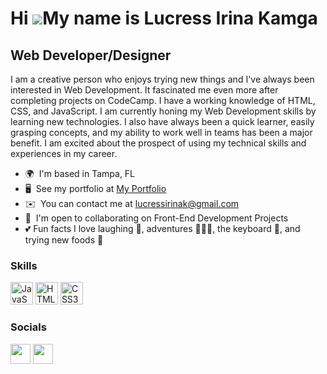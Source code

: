 

<!--
**LucressIrina/LucressIrina** is a ✨ _special_ ✨ repository because its `README.md` (this file) appears on your GitHub profile.

Here are some ideas to get you started:

- 🔭 I’m currently working on ...
- 🌱 I’m currently learning ...
- 👯 I’m looking to collaborate on ...
- 🤔 I’m looking for help with ...
- 💬 Ask me about ...
- 📫 How to reach me: ...
- 😄 Pronouns: ...
- ⚡ Fun fact: ...
-->
Hi ![](https://user-images.githubusercontent.com/18350557/176309783-0785949b-9127-417c-8b55-ab5a4333674e.gif)My name is Lucress Irina Kamga
===========================================================================================================================================

Web Developer/Designer
----------------------

I am a creative person who enjoys trying new things and I've always been interested in Web Development. It fascinated me even more after completing projects on CodeCamp. I have a working knowledge of HTML, CSS, and JavaScript. I am currently honing my Web Development skills by learning new technologies. I also have always been a quick learner, easily grasping concepts, and my ability to work well in teams has been a major benefit. I am excited about the prospect of using my technical skills and experiences in my career.

* 🌍  I'm based in Tampa, FL
* 🖥️  See my portfolio at [My Portfolio](https://darling-gingersnap-9f67fd.netlify.app)
* ✉️  You can contact me at [lucressirinak@gmail.com](mailto:lucressirinak@gmail.com)
* 🤝  I'm open to collaborating on Front-End Development Projects
* 💕  Fun facts I love laughing 🤣, adventures 🧗🏽‍♀️, the keyboard 🎹, and trying new foods 🤤

### Skills


<p align="left">
<a href="https://developer.mozilla.org/en-US/docs/Web/JavaScript" target="_blank" rel="noreferrer"><img src="https://raw.githubusercontent.com/danielcranney/readme-generator/main/public/icons/skills/javascript-colored.svg" width="36" height="36" alt="JavaScript" /></a>
<a href="https://developer.mozilla.org/en-US/docs/Glossary/HTML5" target="_blank" rel="noreferrer"><img src="https://raw.githubusercontent.com/danielcranney/readme-generator/main/public/icons/skills/html5-colored.svg" width="36" height="36" alt="HTML5" /></a>
<a href="https://www.w3.org/TR/CSS/#css" target="_blank" rel="noreferrer"><img src="https://raw.githubusercontent.com/danielcranney/readme-generator/main/public/icons/skills/css3-colored.svg" width="36" height="36" alt="CSS3" /></a>
</p>


### Socials

<p align="left"> <a href="https://www.github.com/LucressIrina" target="_blank" rel="noreferrer"><img src="https://raw.githubusercontent.com/danielcranney/readme-generator/main/public/icons/socials/github-dark.svg" width="32" height="32" /></a> <a href="https://www.linkedin.com/in/lucress-irina-kamga/" target="_blank" rel="noreferrer"><img src="https://raw.githubusercontent.com/danielcranney/readme-generator/main/public/icons/socials/linkedin.svg" width="32" height="32" /></a></p>
